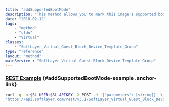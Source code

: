 ```yaml
---
title: "addSupportedBootMode"
description: "This method allows you to mark this image's supported boot modes as 'HVM' or 'PV'. "
date: "2018-02-12"
tags:
    - "method"
    - "sldn"
    - "Virtual"
classes:
    - "SoftLayer_Virtual_Guest_Block_Device_Template_Group"
type: "reference"
layout: "method"
mainService : "SoftLayer_Virtual_Guest_Block_Device_Template_Group"
---
```


### [REST Example](#addSupportedBootMode-example) <a href="/article/rest/"><i class="fas fa-question"></i></a> {#addSupportedBootMode-example .anchor-link} 
```bash
curl -g -u $SL_USER:$SL_APIKEY -X POST -d '{"parameters": [string]}' \
'https://api.softlayer.com/rest/v3.1/SoftLayer_Virtual_Guest_Block_Device_Template_Group/{SoftLayer_Virtual_Guest_Block_Device_Template_GroupID}/addSupportedBootMode'
```
